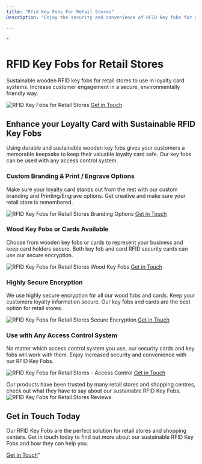 ```yaml
---
title: "Rfid Key Fobs For Retail Stores"
Description: "Enjoy the security and convenience of RFID key fobs for your retail store loyalty card program. Take advantage of the sustainability and efficiency of these reliable keyfobs, and ensure customer loyalty and satisfaction. Unlock the potential of RFID technology today!"

---
```


"<h1> RFID Key Fobs for Retail Stores </h1>
<p>Sustainable wooden RFID key fobs for retail stores to use in loyalty card systems. Increase customer engagement in a secure, environmentally friendly way. </p>
<img src="/img/doors/130.webp" alt="RFID Key Fobs for Retail Stores" />
<a href="/contact" class="btn btn-primary">Get in Touch</a>
<h2> Enhance your Loyalty Card with Sustainable RFID Key Fobs </h2>
<p>Using durable and sustainable wooden key fobs gives your customers a memorable keepsake to keep their valuable loyalty card safe. Our key fobs can be used with any access control system.</p>
<h3> Custom Branding & Print / Engrave Options </h3>
<p>Make sure your loyalty card stands out from the rest with our custom branding and Printing/Engrave options. Get creative and make sure your retail store is remembered.</p>
<img src="/img/doors/131.webp" alt="RFID Key Fobs for Retail Stores Branding Options" />
<a href="/contact" class="btn btn-primary">Get in Touch</a>
<h3> Wood Key Fobs or Cards Available </h3>
<p>Choose from wooden key fobs or cards to represent your business and keep card holders secure. Both key fob and card RFID security cards can use our secure encryption.</p>
<img src="/img/doors/132.webp" alt="RFID Key Fobs for Retail Stores Wood Key Fobs" />
<a href="/contact" class="btn btn-primary">Get in Touch</a>
<h3> Highly Secure Encryption </h3>
<p>We use highly secure encryption for all our wood fobs and cards. Keep your customers loyalty information secure. Our key fobs and cards are the best option for retail stores.</p>
<img src="/img/doors/133.webp" alt="RFID Key Fobs for Retail Stores Secure Encryption" />
<a href="/contact" class="btn btn-primary">Get in Touch</a>
<h3> Use with Any Access Control System </h3>
<p>No matter which access control system you use, our security cards and key fobs will work with them. Enjoy increased security and convenience with our RFID Key Fobs.</p>
<img src="/img/doors/134.webp" alt="RFID Key Fobs for Retail Stores - Access Control" />
<a href="/contact" class="btn btn-primary">Get in Touch</a>
<p> Our products have been trusted by many retail stores and shopping centres, check out what they have to say about our sustainable RFID Key Fobs.<img src="/img/doors/135.webp" alt="RFID Key Fobs for Retail Stores Reviews" /></p>
<h2> Get in Touch Today </h2>
<p>Our RFID Key Fobs are the perfect solution for retail stores and shopping centers. Get in touch today to find out more about our sustainable RFID Key Fobs and how they can help you.</p>
<a href="/contact" class="btn btn-primary">Get in Touch</a>"
